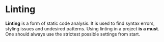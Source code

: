 # Linting

**Linting** is a form of static code analysis. It is used to find syntax errors,
styling issues and undesired patterns. Using linting in a project **is a must**.
One should always use the strictest possible settings from start.
